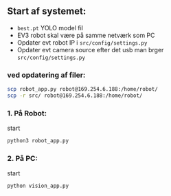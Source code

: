 ## Start af systemet:
- `best.pt` YOLO model fil
- EV3 robot skal være på samme netværk som PC
- Opdater evt robot IP i `src/config/settings.py`
- Opdater evt camera source efter det usb man brger `src/config/settings.py` 

### ved opdatering af filer:
```bash
scp robot_app.py robot@169.254.6.188:/home/robot/
scp -r src/ robot@169.254.6.188:/home/robot/
```

### 1. På Robot:
start
```bash
python3 robot_app.py
```

### 2. På PC:
start
```bash
python vision_app.py
```
